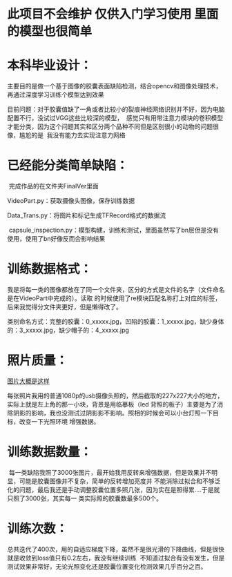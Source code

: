 # 此项目不会维护 仅供入门学习使用 里面的模型也很简单
# 本科毕业设计：
  主要目的是做一个基于图像的胶囊表面缺陷检测，结合opencv和图像处理技术，再通过深度学习训练个模型达到效果

  目前问题：对于胶囊值缺了一角或者比较小的裂痕神经网络识别并不好，因为电脑配置不行，没试过VGG这些比较深的模型，
  感觉只有用带注意力模块的卷积模型才能分类，因为这个问题其实和区分两个品种不同但是区别很小的动物的问题很像，尴尬的是
  我没有能力去实现注意力网络

# 已经能分类简单缺陷：
  完成作品的在文件夹FinalVer里面

  VideoPart.py：获取摄像头图像，保存训练数据

  Data_Trans.py：将图片和标记生成TFRecord格式的数据流

  capsule_inspection.py：模型构建，训练和测试，里面虽然写了bn层但是没有使用，使用了bn好像反而会影响结果

# 训练数据格式：
  我是将每一类的图像都放在了同一个文件夹，区分的方式是文件的名字（文件命名是在VideoPart中完成的）。读取
  的时候使用了re模块匹配名称打上对应的标签，后来我觉得分文件夹更好，但是懒得改了。

  类别命名方式：完整的胶囊：0_xxxxx.jpg，凹陷的胶囊：1_xxxxx.jpg，缺少身体的：3_xxxxx.jpg，缺少帽子的：4_xxxxx.jpg
# 照片质量：

[图片大概是这样](./train/0_src0.jpg)

  每张照片我用的普通1080p的usb摄像头照的，然后截取的227x227大小的地方，实际上就是左上角的那一小块，背景是用临摹板（led
  背照的板子）主要是为了消除阴影的影响，我也没测试过阴影影不影响。照相的时候会可以小台灯照一下目标，改变一下光照环境
  增强数据。

# 训练数据数量：
  每一类缺陷我照了3000张图片，最开始我用反转来增强数据，但是效果并不明显，可能是胶囊图像并不复杂，简单的反转增加亮度并
  不能消除过拟合和不够泛化的问题，最后我还是手动调整胶囊位置多照几张，因为实在是照得累....于是就只照了3000张，其实每一
  类实际照的胶囊数最多500个。

# 训练次数： 
  总共迭代了400次，用的自适应梯度下降，虽然不是很光滑的下降曲线，但是很快就是收敛到loss值只有0.2左右，我没有继续训练
  不知道过拟合有没有发生，但是测试效果非常好，无论光照变化还是胶囊位置变化检测效果几乎百分之百。
